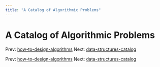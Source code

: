 ```yaml
---
title: "A Catalog of Algorithmic Problems"
---
```


# A Catalog of Algorithmic Problems

Prev: [how-to-design-algorithms](how-to-design-algorithms.md)
Next: [data-structures-catalog](data-structures-catalog.md)

Prev: [how-to-design-algorithms](how-to-design-algorithms.md)
Next: [data-structures-catalog](data-structures-catalog.md)

